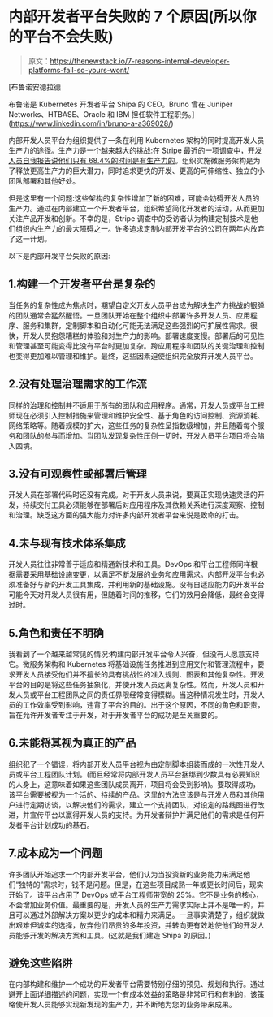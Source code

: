 # 内部开发者平台失败的 7 个原因(所以你的平台不会失败)

> 原文：<https://thenewstack.io/7-reasons-internal-developer-platforms-fail-so-yours-wont/>

[](https://www.linkedin.com/in/bruno-a-a369028/)

 [布鲁诺安德拉德

布鲁诺是 Kubernetes 开发者平台 Shipa 的 CEO。Bruno 曾在 Juniper Networks、HTBASE、Oracle 和 IBM 担任软件工程职务。](https://www.linkedin.com/in/bruno-a-a369028/) [](https://www.linkedin.com/in/bruno-a-a369028/)

内部开发人员平台为组织提供了一条在利用 Kubernetes 架构的同时提高开发人员生产力的途径。生产力是一个越来越大的挑战:在 Stripe 最近的一项调查中，[开发人员自我报告说他们只有 68.4%的时间是有生产力的](https://stripe.com/files/reports/the-developer-coefficient.pdf)。组织实施微服务架构是为了释放更高生产力的巨大潜力，同时追求更快的开发、更高的可伸缩性、独立的小团队部署和其他好处。

但是这里有一个问题:这些架构的复杂性增加了新的困难，可能会妨碍开发人员的生产力。通过在内部建立一个开发者平台，组织希望简化开发者的活动，从而更加关注产品开发和创新。不幸的是，Stripe 调查中的受访者认为构建定制技术是他们组织内生产力的最大障碍之一。许多追求定制内部开发平台的公司在两年内放弃了这一计划。

以下是内部开发平台失败的原因:

## 1.构建一个开发者平台是复杂的

当任务的复杂性成为焦点时，期望自定义开发人员平台成为解决生产力挑战的银弹的团队通常会猛然醒悟。一旦团队开始在整个组织中部署许多开发人员、应用程序、服务和集群，定制脚本和自动化可能无法满足这些强烈的可扩展性需求。很快，开发人员抱怨糟糕的体验和对生产力的影响。部署速度变慢。部署后的可见性和管理甚至可能变得比没有平台时更加复杂。跨应用程序和团队的关键治理和控制也变得更加难以管理和维护。最终，这些因素迫使组织完全放弃开发人员平台。

## 2.没有处理治理需求的工作流

同样的治理和控制并不适用于所有的团队和应用程序。通常，开发人员或平台工程师现在必须引入控制措施来管理和维护安全性、基于角色的访问控制、资源消耗、网络策略等。随着规模的扩大，这些任务的复杂性呈指数级增加，并且随着每个服务和团队的参与而增加。当团队发现复杂性压倒一切时，开发人员平台项目将会陷入困境。

## 3.没有可观察性或部署后管理

开发人员在部署代码时还没有完成。对于开发人员来说，要真正实现快速灵活的开发，持续交付工具必须能够在部署后对应用程序及其依赖关系进行深度观察、控制和治理。缺乏这方面的强大能力对许多内部开发者平台来说是致命的打击。

## 4.未与现有技术体系集成

开发人员往往非常善于适应和精通新技术和工具。DevOps 和平台工程师同样根据需要采用基础设施变更，以满足不断发展的业务和应用需求。内部开发平台也必须准备好与新的开发工具集成，并利用新的基础设施。没有自适应能力的开发平台可能今天对开发人员很有用，但随着时间的推移，它们的效用会降低，最终会变得过时。

## 5.角色和责任不明确

我看到了一个越来越常见的情况:构建内部开发平台令人兴奋，但没有人愿意支持它。微服务架构和 Kubernetes 将基础设施任务推进到应用交付和管理流程中，要求开发人员接受他们并不擅长的具有挑战性的准入规则、图表和其他复杂性。开发平台的目的是将这些任务抽象化，并使开发人员远离复杂性。然而，开发人员和开发人员或平台工程团队之间的责任界限经常变得模糊。当这种情况发生时，开发人员的工作效率受到影响，违背了平台的目的。出于这个原因，不同的角色和职责，旨在允许开发者专注于开发，对于开发者平台的成功是至关重要的。

## 6.未能将其视为真正的产品

组织犯了一个错误，将内部开发人员平台视为由定制脚本组装而成的一次性开发人员或平台工程团队计划。(而且经常将内部开发人员平台捆绑到少数具有必要知识的人身上，这意味着如果这些团队成员离开，项目将会受到影响)。要取得成功，该平台需要被视为一个活的、持续的产品。这里的方法应该是与开发人员和其他用户进行定期访谈，以解决他们的需求，建立一个支持团队，对设定的路线图进行改进，并宣传平台以赢得开发人员的支持。为开发者辩护并满足他们的需求是任何开发者平台计划成功的基石。

## 7.成本成为一个问题

许多团队开始追求一个内部开发平台，他们认为当投资新的业务能力来满足他们“独特的”需求时，钱不是问题。但是，在这些项目成熟一年或更长时间后，现实开始了。该平台占用了 DevOps 或平台工程师带宽的 25%。它不是业务的核心，不会增加业务价值。最重要的是，开发人员的生产力需求实际上并不是唯一的，并且可以通过外部解决方案以更少的成本和精力来满足。一旦事实清楚了，组织就做出艰难但诚实的选择，放弃他们昂贵的多年投资，并转向更有效地使他们的开发人员能够开发的解决方案和工具。(这就是我们建造 Shipa 的原因。)

## 避免这些陷阱

在内部构建和维护一个成功的开发者平台需要特别仔细的预见、规划和执行。通过避开上面详细描述的问题，实现一个有成本效益的策略是非常可行和有利的，该策略使开发人员能够实现新发现的生产力，并不断地为您的业务带来成果。

<svg xmlns:xlink="http://www.w3.org/1999/xlink" viewBox="0 0 68 31" version="1.1"><title>Group</title> <desc>Created with Sketch.</desc></svg>